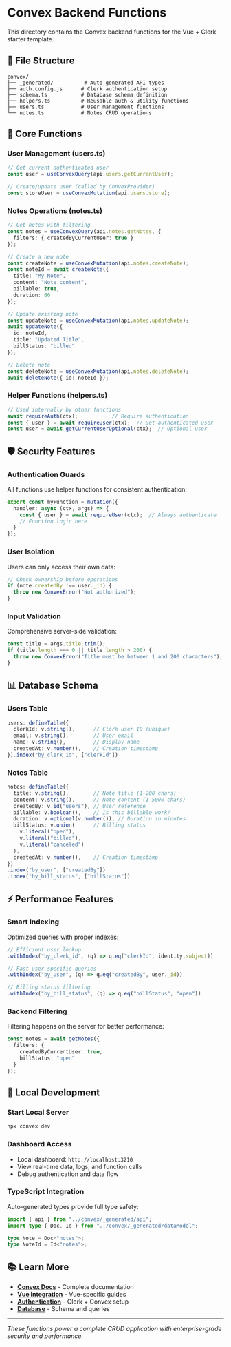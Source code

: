 # Convex Backend Functions

This directory contains the Convex backend functions for the Vue + Clerk starter template.

## 📁 File Structure

```
convex/
├── _generated/          # Auto-generated API types
├── auth.config.js      # Clerk authentication setup
├── schema.ts           # Database schema definition
├── helpers.ts          # Reusable auth & utility functions
├── users.ts            # User management functions
└── notes.ts            # Notes CRUD operations
```

## 🔧 Core Functions

### **User Management (users.ts)**
```typescript
// Get current authenticated user
const user = useConvexQuery(api.users.getCurrentUser);

// Create/update user (called by ConvexProvider)
const storeUser = useConvexMutation(api.users.store);
```

### **Notes Operations (notes.ts)**
```typescript
// Get notes with filtering
const notes = useConvexQuery(api.notes.getNotes, {
  filters: { createdByCurrentUser: true }
});

// Create a new note
const createNote = useConvexMutation(api.notes.createNote);
const noteId = await createNote({
  title: "My Note",
  content: "Note content",
  billable: true,
  duration: 60
});

// Update existing note
const updateNote = useConvexMutation(api.notes.updateNote);
await updateNote({
  id: noteId,
  title: "Updated Title",
  billStatus: "billed"
});

// Delete note
const deleteNote = useConvexMutation(api.notes.deleteNote);
await deleteNote({ id: noteId });
```

### **Helper Functions (helpers.ts)**
```typescript
// Used internally by other functions
await requireAuth(ctx);           // Require authentication
const { user } = await requireUser(ctx);  // Get authenticated user
const user = await getCurrentUserOptional(ctx);  // Optional user
```

## 🛡️ Security Features

### **Authentication Guards**
All functions use helper functions for consistent authentication:
```typescript
export const myFunction = mutation({
  handler: async (ctx, args) => {
    const { user } = await requireUser(ctx);  // Always authenticate
    // Function logic here
  }
});
```

### **User Isolation**
Users can only access their own data:
```typescript
// Check ownership before operations
if (note.createdBy !== user._id) {
  throw new ConvexError("Not authorized");
}
```

### **Input Validation**
Comprehensive server-side validation:
```typescript
const title = args.title.trim();
if (title.length === 0 || title.length > 200) {
  throw new ConvexError("Title must be between 1 and 200 characters");
}
```

## 📊 Database Schema

### **Users Table**
```typescript
users: defineTable({
  clerkId: v.string(),      // Clerk user ID (unique)
  email: v.string(),        // User email
  name: v.string(),         // Display name
  createdAt: v.number(),    // Creation timestamp
}).index("by_clerk_id", ["clerkId"])
```

### **Notes Table**
```typescript
notes: defineTable({
  title: v.string(),        // Note title (1-200 chars)
  content: v.string(),      // Note content (1-5000 chars)
  createdBy: v.id("users"), // User reference
  billable: v.boolean(),    // Is this billable work?
  duration: v.optional(v.number()), // Duration in minutes
  billStatus: v.union(      // Billing status
    v.literal("open"),
    v.literal("billed"),
    v.literal("canceled")
  ),
  createdAt: v.number(),    // Creation timestamp
})
.index("by_user", ["createdBy"])
.index("by_bill_status", ["billStatus"])
```

## ⚡ Performance Features

### **Smart Indexing**
Optimized queries with proper indexes:
```typescript
// Efficient user lookup
.withIndex("by_clerk_id", (q) => q.eq("clerkId", identity.subject))

// Fast user-specific queries
.withIndex("by_user", (q) => q.eq("createdBy", user._id))

// Billing status filtering
.withIndex("by_bill_status", (q) => q.eq("billStatus", "open"))
```

### **Backend Filtering**
Filtering happens on the server for better performance:
```typescript
const notes = await getNotes({ 
  filters: { 
    createdByCurrentUser: true,
    billStatus: "open"
  }
});
```

## 🚀 Local Development

### **Start Local Server**
```bash
npx convex dev
```

### **Dashboard Access**
- Local dashboard: `http://localhost:3210`
- View real-time data, logs, and function calls
- Debug authentication and data flow

### **TypeScript Integration**
Auto-generated types provide full type safety:
```typescript
import { api } from "../convex/_generated/api";
import type { Doc, Id } from "../convex/_generated/dataModel";

type Note = Doc<"notes">;
type NoteId = Id<"notes">;
```

## 📚 Learn More

- **[Convex Docs](https://docs.convex.dev/)** - Complete documentation
- **[Vue Integration](https://docs.convex.dev/client/vue)** - Vue-specific guides
- **[Authentication](https://docs.convex.dev/auth/clerk)** - Clerk + Convex setup
- **[Database](https://docs.convex.dev/database)** - Schema and queries

---

*These functions power a complete CRUD application with enterprise-grade security and performance.*